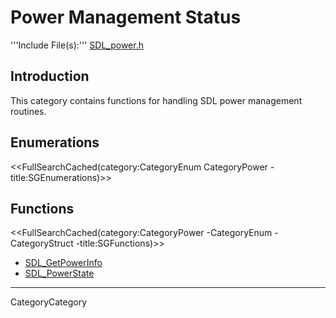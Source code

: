 
# Power Management Status

'''Include File(s):'''  [SDL_power.h](http://hg.libsdl.org/SDL/file/default/include/SDL_power.h)


## Introduction
This category contains functions for handling SDL power management routines. 


<!-- #Remove this line and the ## below to use this markup if it becomes relevant to this category -->
## Enumerations
<<FullSearchCached(category:CategoryEnum CategoryPower -title:SGEnumerations)>>

<!-- #== Structures == -->
<!-- #<<FullSearchCached(category:CategoryStruct CategoryPower -title:SGStructures)>> -->

## Functions
<<FullSearchCached(category:CategoryPower -CategoryEnum -CategoryStruct -title:SGFunctions)>>

<!-- BEGIN CATEGORY LIST -->
- [SDL_GetPowerInfo](SDL_GetPowerInfo)
- [SDL_PowerState](SDL_PowerState)
<!-- END CATEGORY LIST -->
----
CategoryCategory
